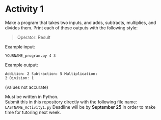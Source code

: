 # Activity 1
Make a program that takes two inputs, and adds, subtracts, multiplies, and divides them.
Print each of these outputs with the following style:

> Operator: Result

Example input:
    <pre><code>YOURNAME_program.py 4 3
    </code></pre>
    
Example output:
    <pre><code>Addition: 2
        Subtraction: 5
        Multiplication: 2
        Division: 1
    </code></pre>
(values not accurate)

Must be written in Python. <br>
Submit this in this repository directly with the following file name: `LASTNAME_Activity1.py` 
Deadline will be by **September 25** in order to make time for tutoring next week.
